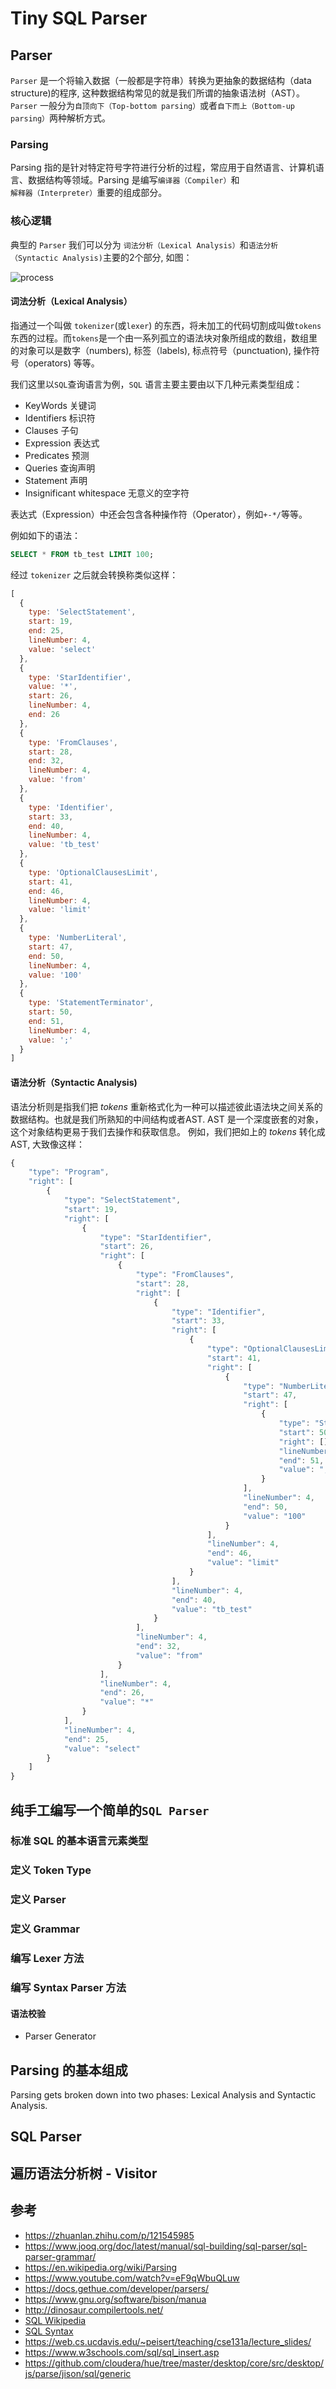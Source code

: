 # Tiny SQL Parser

## Parser

`Parser` 是一个将输入数据（一般都是字符串）转换为更抽象的数据结构（data structure)的程序, 这种数据结构常见的就是我们所谓的抽象语法树（AST）。 `Parser` 一般分为`自顶向下（Top-bottom parsing）`或者`自下而上（Bottom-up parsing）`两种解析方式。

### Parsing

Parsing 指的是针对特定符号字符进行分析的过程，常应用于自然语言、计算机语言、数据结构等领域。Parsing 是编写`编译器（Compiler）`和`解释器（Interpreter）`重要的组成部分。

### 核心逻辑

典型的 `Parser` 我们可以分为 `词法分析（Lexical Analysis）`和`语法分析（Syntactic Analysis)`主要的2个部分, 如图：

![process](./img/process.svg)

#### 词法分析（Lexical Analysis）

指通过一个叫做 `tokenizer`(或`lexer`) 的东西，将未加工的代码切割成叫做`tokens`东西的过程。而`tokens`是一个由一系列孤立的语法块对象所组成的数组，数组里的对象可以是数字（numbers),
标签（labels), 标点符号（punctuation), 操作符号（operators) 等等。

我们这里以`SQL`查询语言为例，`SQL` 语言主要主要由以下几种元素类型组成：

- KeyWords 关键词
- Identifiers 标识符
- Clauses 子句
- Expression 表达式
- Predicates 预测
- Queries 查询声明
- Statement 声明
- Insignificant whitespace 无意义的空字符

表达式（Expression）中还会包含各种操作符（Operator），例如`+-*/`等等。

例如如下的语法：

```sql
SELECT * FROM tb_test LIMIT 100;
```

经过 `tokenizer` 之后就会转换称类似这样：

```javascript
[
  {
    type: 'SelectStatement',
    start: 19,
    end: 25,
    lineNumber: 4,
    value: 'select'
  },
  {
    type: 'StarIdentifier',
    value: '*',
    start: 26,
    lineNumber: 4,
    end: 26
  },
  {
    type: 'FromClauses',
    start: 28,
    end: 32,
    lineNumber: 4,
    value: 'from'
  },
  {
    type: 'Identifier',
    start: 33,
    end: 40,
    lineNumber: 4,
    value: 'tb_test'
  },
  {
    type: 'OptionalClausesLimit',
    start: 41,
    end: 46,
    lineNumber: 4,
    value: 'limit'
  },
  {
    type: 'NumberLiteral',
    start: 47,
    end: 50,
    lineNumber: 4,
    value: '100'
  },
  {
    type: 'StatementTerminator',
    start: 50,
    end: 51,
    lineNumber: 4,
    value: ';'
  }
]
```

#### 语法分析（Syntactic Analysis)

语法分析则是指我们把 *tokens* 重新格式化为一种可以描述彼此语法块之间关系的数据结构。也就是我们所熟知的中间结构或者AST. AST 是一个深度嵌套的对象，这个对象结构更易于我们去操作和获取信息。 例如，我们把如上的 *tokens* 转化成AST, 大致像这样：

```javascript
{
    "type": "Program",
    "right": [
        {
            "type": "SelectStatement",
            "start": 19,
            "right": [
                {
                    "type": "StarIdentifier",
                    "start": 26,
                    "right": [
                        {
                            "type": "FromClauses",
                            "start": 28,
                            "right": [
                                {
                                    "type": "Identifier",
                                    "start": 33,
                                    "right": [
                                        {
                                            "type": "OptionalClausesLimit",
                                            "start": 41,
                                            "right": [
                                                {
                                                    "type": "NumberLiteral",
                                                    "start": 47,
                                                    "right": [
                                                        {
                                                            "type": "StatementTerminator",
                                                            "start": 50,
                                                            "right": [],
                                                            "lineNumber": 4,
                                                            "end": 51,
                                                            "value": ";"
                                                        }
                                                    ],
                                                    "lineNumber": 4,
                                                    "end": 50,
                                                    "value": "100"
                                                }
                                            ],
                                            "lineNumber": 4,
                                            "end": 46,
                                            "value": "limit"
                                        }
                                    ],
                                    "lineNumber": 4,
                                    "end": 40,
                                    "value": "tb_test"
                                }
                            ],
                            "lineNumber": 4,
                            "end": 32,
                            "value": "from"
                        }
                    ],
                    "lineNumber": 4,
                    "end": 26,
                    "value": "*"
                }
            ],
            "lineNumber": 4,
            "end": 25,
            "value": "select"
        }
    ]
}
```

## 纯手工编写一个简单的`SQL Parser`

### 标准 SQL 的基本语言元素类型

### 定义 Token Type

### 定义 Parser

### 定义 Grammar

### 编写 Lexer 方法

### 编写 Syntax Parser 方法

#### 语法校验

- Parser Generator

## Parsing 的基本组成

Parsing gets broken down into two phases: Lexical Analysis and Syntactic Analysis.

## SQL Parser

## 遍历语法分析树 - Visitor

## 参考

- <https://zhuanlan.zhihu.com/p/121545985>
- <https://www.jooq.org/doc/latest/manual/sql-building/sql-parser/sql-parser-grammar/>
- <https://en.wikipedia.org/wiki/Parsing>
- <https://www.youtube.com/watch?v=eF9qWbuQLuw>
- <https://docs.gethue.com/developer/parsers/>
- <https://www.gnu.org/software/bison/manua>
- <http://dinosaur.compilertools.net/>
- [SQL Wikipedia](https://en.wikipedia.org/wiki/SQL#:~:text=SQL%20was%20adopted%20as%20a,32%2C%20Data%20management%20and%20interchange.&text=First%20formalized%20by%20ANSI.)
- [SQL Syntax](https://en.wikipedia.org/wiki/SQL_syntax)
- <https://web.cs.ucdavis.edu/~peisert/teaching/cse131a/lecture_slides/>
- <https://www.w3schools.com/sql/sql_insert.asp>
- <https://github.com/cloudera/hue/tree/master/desktop/core/src/desktop/js/parse/jison/sql/generic>
